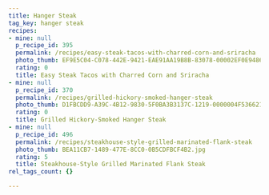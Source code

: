 ```yaml
---
title: Hanger Steak
tag_key: hanger steak
recipes:
- mine: null
  p_recipe_id: 395
  permalink: /recipes/easy-steak-tacos-with-charred-corn-and-sriracha
  photo_thumb: EF9E5C04-C078-442E-9421-EAE91AA19B8B-83078-00002EF0E9486392.jpg
  rating: 0
  title: Easy Steak Tacos with Charred Corn and Sriracha
- mine: null
  p_recipe_id: 370
  permalink: /recipes/grilled-hickory-smoked-hanger-steak
  photo_thumb: D1FBCDD9-A39C-4B12-9830-5F0BA3B3137C-1219-0000004F5366219F.jpg
  rating: 0
  title: Grilled Hickory-Smoked Hanger Steak
- mine: null
  p_recipe_id: 496
  permalink: /recipes/steakhouse-style-grilled-marinated-flank-steak
  photo_thumb: BEA11CB7-1489-477E-8CC0-0B5CDFBCF4B2.jpg
  rating: 5
  title: Steakhouse-Style Grilled Marinated Flank Steak
rel_tags_count: {}

---
```

